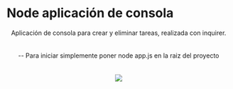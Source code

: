 # Node aplicación de consola
<div align=center>Aplicación de consola para crear y eliminar tareas, realizada con inquirer. <br> <br> <br>
-- Para iniciar simplemente poner node app.js en la raiz del proyecto</div>  <br> <br>

<div align=center><img src="https://github.com/Valenmeier/Node--aplicacion-de-consola/assets/103626076/b1237638-52ca-45d4-a0a4-dfa91d10b5d4" /> </div>

